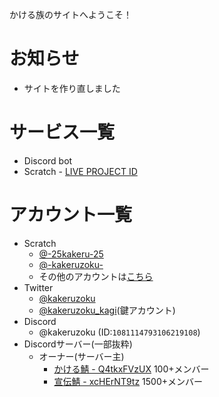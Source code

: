 かける族のサイトへようこそ！

# お知らせ

- サイトを作り直しました

# サービス一覧
- Discord bot
- Scratch - [LIVE PROJECT ID](https://scratch.mit.edu/projects/1079411508/)

# アカウント一覧
- Scratch
  - [@-25kakeru-25](https://scratch.mit.edu/users/-25kakeru-25/)
  - [@-kakeruzoku-](https://scratch.mit.edu/users/-kakeruzoku-/)
  - その他のアカウントは[こちら](https://scratch.mit.edu/studios/35448485/curators)
- Twitter
  - [@kakeruzoku](https://x.com/kakeruzoku)
  - [@kakeruzoku_kagi](https://x.com/kakeruzoku_kagi)(鍵アカウント)
- Discord
  - @kakeruzoku (ID:`1081114793106219108`)
- Discordサーバー(一部抜粋)
  - オーナー(サーバー主)
    - [かける鯖 - Q4tkxFVzUX](https://discord.gg/Q4tkxFVzUX) 100+メンバー
    - [宣伝鯖 - xcHErNT9tz](https://discord.gg/xcHErNT9tz) 1500+メンバー

